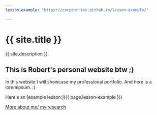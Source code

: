 ```yaml
---
lesson-example: "https://carpentries.github.io/lesson-example/"

---
```


# {{ site.title }}

{{ site.description }}


## This is Robert's personal website btw ;)

In this website I will showcase my professional portfolio.
And here is a loremipsum. :)

Here's an [example lesson:]({{ page.lesson-example }})

[More about me/ my research](about.md)

[//]: # (This may be the most platform independent comment)
